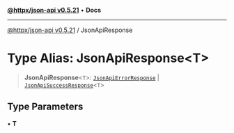 [**@httpx/json-api v0.5.21**](../README.md) • **Docs**

***

[@httpx/json-api v0.5.21](../README.md) / JsonApiResponse

# Type Alias: JsonApiResponse\<T\>

> **JsonApiResponse**\<`T`\>: [`JsonApiErrorResponse`](JsonApiErrorResponse.md) \| [`JsonApiSuccessResponse`](JsonApiSuccessResponse.md)\<`T`\>

## Type Parameters

• **T**
